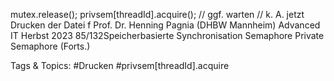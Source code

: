 mutex.release();
privsem[threadId].acquire();  // ggf. warten
// k. A. jetzt Drucken der Datei f
Prof. Dr. Henning Pagnia (DHBW Mannheim) Advanced IT Herbst 2023 85/132Speicherbasierte Synchronisation Semaphore
Private Semaphore (Forts.)

   Tags & Topics:
   #Drucken
   #privsem[threadId].acquire